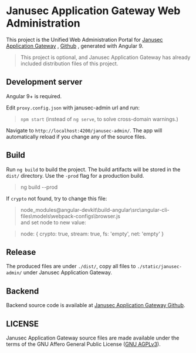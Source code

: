 # Janusec Application Gateway Web Administration

This project is the Unified Web Administration Portal for [Janusec Application Gateway](https://www.janusec.com/) , [Github](https://github.com/Janusec/janusec) , generated with Angular 9.  

> This project is optional, and Janusec Application Gateway has already included distribution files of this project.  

## Development server

Angular 9+ is required.  

Edit `proxy.config.json` with janusec-admin url and run:  

>  `npm start`  (instead of `ng serve`, to solve cross-domain warnings.)  

Navigate to `http://localhost:4200/janusec-admin/`. The app will automatically reload if you change any of the source files.


## Build

Run `ng build` to build the project. The build artifacts will be stored in the `dist/` directory. Use the `-prod` flag for a production build.  
> ng build --prod  

If `crypto` not found, try to change this file:
> node_modules\@angular-devkit\build-angular\src\angular-cli-files\models\webpack-configs\browser.js  
and set node to new value:

> node: { crypto: true, stream: true, fs: 'empty', net: 'empty' }  

## Release

The produced files are under `./dist/`, copy all files  to `./static/janusec-admin/` under Janusec Application Gateway. 

## Backend  

Backend source code is available at [Janusec Application Gateway Github](https://github.com/Janusec/janusec).  

## LICENSE

Janusec Application Gateway source files are made available under the terms of the GNU Affero General Public License ([GNU AGPLv3](http://www.gnu.org/licenses/agpl-3.0.html)).  

